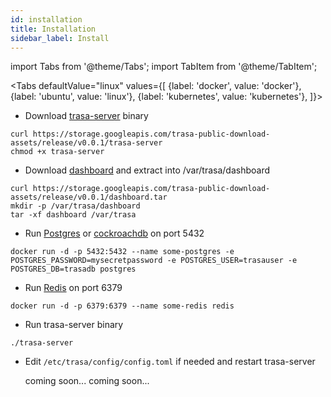 ```yaml
---
id: installation
title: Installation
sidebar_label: Install
---
```


import Tabs from '@theme/Tabs';
import TabItem from '@theme/TabItem';

<Tabs
  defaultValue="linux"
  values={[
    {label: 'docker', value: 'docker'},
    {label: 'ubuntu', value: 'linux'},
    {label: 'kubernetes', value: 'kubernetes'},
  ]}>
  
<TabItem value="linux">


* Download [trasa-server](https://storage.googleapis.com/trasa-public-download-assets/release/v0.0.1/trasa-server) binary
```shell script
curl https://storage.googleapis.com/trasa-public-download-assets/release/v0.0.1/trasa-server
chmod +x trasa-server
```


* Download [dashboard](https://storage.googleapis.com/trasa-public-download-assets/release/v0.0.1/dashboard.tar) and extract into /var/trasa/dashboard 
```shell script
curl https://storage.googleapis.com/trasa-public-download-assets/release/v0.0.1/dashboard.tar
mkdir -p /var/trasa/dashboard
tar -xf dashboard /var/trasa
```

* Run [Postgres](https://www.postgresql.org/) or [cockroachdb](https://cockroachlabs.com) on port 5432
```shell script
docker run -d -p 5432:5432 --name some-postgres -e POSTGRES_PASSWORD=mysecretpassword -e POSTGRES_USER=trasauser -e POSTGRES_DB=trasadb postgres
```
* Run [Redis](https://redis.io/download) on port 6379 
```shell script
docker run -d -p 6379:6379 --name some-redis redis
```

* Run trasa-server binary
```shell script
./trasa-server
```


* Edit `/etc/trasa/config/config.toml` if needed and restart trasa-server




   
   </TabItem>
  <TabItem value="docker"> coming soon... </TabItem>
  <TabItem value="kubernetes"> coming soon... </TabItem>


    

</Tabs>
